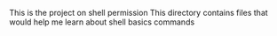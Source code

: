 This is the project on shell permission
This directory contains files that would help me learn about shell basics commands 
